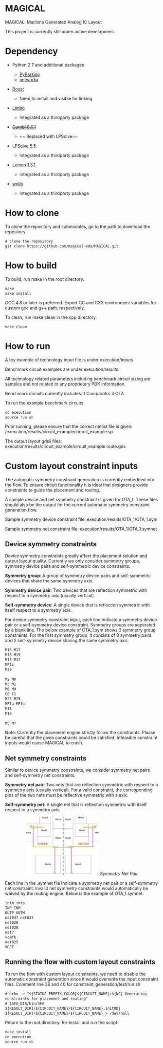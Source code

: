 # MAGICAL #

MAGICAL: Machine Generated Analog IC Layout

This project is currently still under active development.

# Dependency #

- Python 2.7 and additional packages
    - [PyParsing](https://github.com/pyparsing/pyparsing)
    - [networkx](https://github.com/networkx/networkx)

- [Boost](https://www.boost.org)
    - Need to install and visible for linking

- [Limbo](https://github.com/limbo018/Limbo)
    - Integrated as a thirdparty package

- ~~[Gurobi 8.0.1](http://www.gurobi.com/)~~
    - ~~ Replaced with LPSolve~~

- [LPSolve 5.5](http://lpsolve.sourceforge.net/5.5/)
    - Integrated as a thirdparty package 

- [Lemon 1.3.1](https://lemon.cs.elte.hu/trac/lemon)
    - Integrated as a thirdparty package

- [wnlib](http://www.willnaylor.com/wnlib.html)
    - Integrated as a thirdparty package

# How to clone #

To clone the repository and submodules, go to the path to download the repository. 
```
# clone the repository 
git clone https://github.com/magical-eda/MAGICAL.git
```

# How to build #

To build, run make in the root directory. 
```
make 
make install
```
GCC 4.8 or later is preferred. 
Export CC and CXX environment variables for custom gcc and g++ path, respectively. 

To clean, run make clean in the cpp directory. 
```
make clean
```

# How to run #

A toy example of technology input file is under execution/inputs

Benchmark circuit examples are under execution/results

All technology related parameters including benchmark circuit sizing are samples and not related to any proprietary PDK information.

Benchmark circuits currently includes:
1 Comparator
3 OTA

To run the example benchmark circuits
```
cd execution
source run.sh
```
Prior running, please ensure that the correct netlist file is given: /execution/results/circuit_example/circuit_example.sp

The output layout gdsii files: execution/results/circuit_example/circuit_example.route.gds

# Custom layout constraint inputs #

The automatic symmetry constraint generation is currently embedded into the flow. To ensure circuit functionality it is ideal that designers provide  constraints to guide the placement and routing. 

A sample device and net symmetry constraint is given for OTA_1. These files should also be the output for the current automatic symmetry constraint generation flow.

Sample symmetry device constraint file:
execution/results/OTA_1/OTA_1.sym

Sample symmetry net constraint file:
execution/results/OTA_1/OTA_1.symnet

## Device symmetry constraints

Device symmetry constraints greatly affect the placement solution and output layout quality. Currently we only consider symmetry groups, symmetry device pairs and self-symmetric device constraints.

**Symmetry group**: A group of symmetry device pairs and self-symmetric devices that share the same symmetry axis.

**Symmetry device pair**: Two devices that are reflection symmetric with respect to a symmetry axis (usually vertical).

**Self-symmetry device**: A single device that is reflection symmetric with itself respect to a symmetry axis.

For device symmetry constraint input, each line indicate a symmetry device pair or a self-symmetry device constraint. Symmetry groups are seperated by a blank line. The below example of OTA_1.sym shows 3 symmetry group constraints. For the first symmetry group, it consists of 3 symmetry pairs and 2 self-symmetry device sharing the same symmetry axis.
```
M15 M17
M18 M19
M13 M12
MP1c
M20

M2 M0
M3 M1
M6 M9
C0 C1
M23 M25
MP1a MP1b
M11
M10

M5 M7

```
Note: Currently the placement engine strictly follow the constraints. Please be careful that the given constraints could be satisfied. Infeasible constraint inputs would cause MAGICAL to crash.

## Net symmetry constraints

Similar to device symmetry constraints, we consider symmetry net pairs and self-symmetry net constraints. 

**Symmetry net pair**: Two nets that are reflection symmetric with respect to a symmetry axis (usually vertical). For a valid constraint, the corresponding pins of the two nets must be reflective symmetric with a axix.

**Self-symmetry net**: A single net that is reflection symmetric with itself respect to a symmetry axis.

<p align="center">
<img src="images/sym_net.png" width="240" alt>
<em>Symmetry Net Pair</em>
</p>

Each line in the .symnet file indicate a symmetry net pair or a self-symmetry net constraint. Invalid net symmetry constraints would automatically be waived by the routing engine. Below is the example of OTA_1.symnet:
```
intm intp
INP INM
OUTP OUTM
net047 net037
net020
net028
net7
vcmfb
net025
VREF
```

## Running the flow with custom layout constraints
To run the flow with custom layout constraints, we need to disable the automatic constraint generation since it would overwrite the input constraint files. Comment line 39 and 40 for  constraint_generation/test/run.sh:
```
# echo -e "${STATUS_PREFIX_COLOR}${CIRCUIT_NAME}:${NC} Generating constraints for placement and routing"
# $SFA_DIR/bin/SFA ${RESULT_DIR}/${CIRCUIT_NAME}/${CIRCUIT_NAME}.initObj ${RESULT_DIR}/${CIRCUIT_NAME}/${CIRCUIT_NAME} > /dev/null
```

Return to the root directory. Re-install and run the script:
```
make install
cd execution
source run.sh
```
